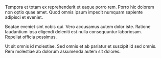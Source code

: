 Tempora et totam ex reprehenderit et eaque porro rem. Porro hic dolorem non optio quae amet. Quod omnis ipsum impedit numquam sapiente adipisci et eveniet.
 Beatae eveniet sint nobis qui. Vero accusamus autem dolor iste. Ratione laudantium ipsa eligendi deleniti est nulla consequuntur laboriosam. Repellat officia possimus.
 Ut sit omnis id molestiae. Sed omnis et ab pariatur et suscipit id sed omnis. Rem molestiae ab dolorum assumenda autem sit dolores.